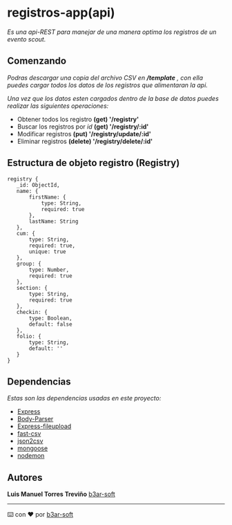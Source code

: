 # registros-app(api)
_Es una api-REST para manejar de una manera optima los registros de un evento scout._

## Comenzando
_Podras descargar una copia del archivo CSV en **/template** , con ella puedes cargar todos los datos de los registros que alimentaran la api._

 _Una vez que los datos esten cargados dentro de la base de datos puedes realizar las siguientes operaciones:_
 
 * Obtener todos los registro **(get) '/registry'**
 * Buscar los registros por _id_ **(get) '/registry/:id'**
 * Modificar registros **(put) '/registry/update/:id'**
 * Eliminar registros **(delete) '/registry/delete/:id'**
 
 ## Estructura de objeto registro (Registry)
 
 ```
 registry {
    _id: ObjectId,
    name: {
        firstName: {
            type: String,
            required: true
        },
        lastName: String
    },
    cum: {
        type: String,
        required: true,
        unique: true
    },
    group: {
        type: Number,
        required: true
    },
    section: {
        type: String,
        required: true
    },
    checkin: {
        type: Boolean,
        default: false
    },
    folio: {
        type: String,
        default: ''
    }
}
 ```
 
## Dependencias
_Estas son las dependencias usadas en este proyecto:_

* [Express](https://expressjs.com/es/)
* [Body-Parser](https://www.npmjs.com/package/body-parser) 
* [Express-fileupload](https://www.npmjs.com/package/express-fileupload)
* [fast-csv](https://www.npmjs.com/package/fast-csv)
* [json2csv](https://www.npmjs.com/package/json2csv)
* [mongoose](https://mongoosejs.com/)
* [nodemon](https://www.npmjs.com/package/nodemon)

## Autores
**Luis Manuel Torres Treviño** [b3ar-soft](https://github.com/b3ar-soft)

---
⌨️ con ❤️ por [b3ar-soft](https://github.com/b3ar-soft)
